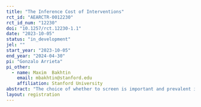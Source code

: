 ```yaml
---
title: "The Inference Cost of Interventions"
rct_id: "AEARCTR-0012230"
rct_id_num: "12230"
doi: "10.1257/rct.12230-1.1"
date: "2023-10-05"
status: "in_development"
jel: ""
start_year: "2023-10-05"
end_year: "2024-04-30"
pi: "Gonzalo Arrieta"
pi_other:
  - name: Maxim  Bakhtin
    email: mbakhtin@stanford.edu
    affiliation: Stanford University
abstract: "The choice of whether to screen is important and prevalent in many situations, such as hiring workers or purchasing insurance. It is also implicit in many policy choices. If a policy encourages uniform behavior, different types of people behave similarly, making it impossible to infer the person's type from their behavior. Choosing whether to screen can be difficult because it requires trading off immediate costs with delayed benefits. We propose that individuals may screen too little because they fail to consider the effects of inference. To test this hypothesis, we conduct an online experiment that simulates a hiring scenario with an initial trial task. Participants make two decisions: selecting a trial task and then choosing which candidate to hire. We hypothesize that the majority of participants will opt for the suboptimal task that does not reveal the candidates' quality. This will lead to suboptimal hires and lower payoffs because these participants will not know which candidate is better. We further hypothesize that this mistake is driven largely by the failure to anticipate inference and test this using a treatment that provides inference automatically. Lastly, we test whether planning ahead reduces the mistake and whether participants value it enough. This result would show that planning is a useful intervention, but people may not take it up themselves."
layout: registration
---
```



